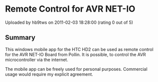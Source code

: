 # Remote Control for AVR NET-IO

Uploaded by hb9tws on 2011-02-03 18:28:00 (rating 0 out of 5)

## Summary

This windows mobile app for the HTC HD2 can be used as remote control for the AVR NET-IO Board from Pollin. It is possible, to control the AVR microcontroller via the internet.


The mobile app can be freely used for personal purposes. Commercial usage would require my explicit agreement.
